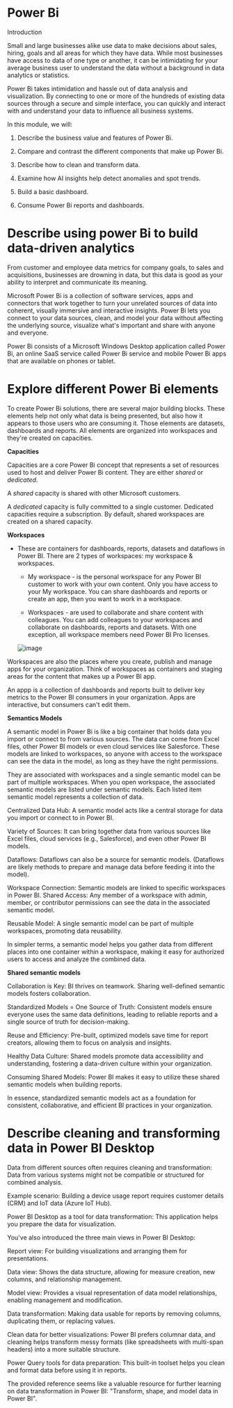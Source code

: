 # Power Bi

Introduction

Small and large businesses alike use data to make decisions about sales, hiring, goals and all areas for which they have data. While most businesses have access to data of one type or another, it can be intimidating for your average business user to understand the data without a background in data analytics or statistics. 

Power Bi takes intimidation and hassle out of data analysis and visualization. By connecting to one or more of the hundreds of existing data sources through a secure and simple interface, you can quickly and interact with and understand your data to influence all business systems.

In this module, we will:

  1. Describe the business value and features of Power Bi.

  2. Compare and contrast the different components that make up Power Bi.

  3. Describe how to clean and transform data.

  4. Examine how AI insights help detect anomalies and spot trends.

  5. Build a basic dashboard.

  6. Consume Power Bi reports and dashboards.

# Describe using power Bi to build data-driven analytics

From customer and employee data metrics for company goals, to sales and acquisitions, businesses are drowning in data, but this data is good as your ability to interpret and communicate its meaning.

Microsoft Power Bi is a collection of software services, apps and connectors that work together to turn your unrelated sources of data into coherent, visually immersive and interactive insights. Power Bi lets you connect to your data sources, clean, and model your data without affecting the underlying source, visualize what's important and share with anyone and everyone.

Power Bi consists of a Microsoft Windows Desktop application called Power Bi, an online SaaS service called Power Bi service and mobile Power Bi apps that are available on phones or tablet.

# Explore different Power Bi elements

To create Power Bi solutions, there are several major building blocks. These elements help not only what data is being presented, but also how it appears to those users who are consuming it. Those elements are datasets, dashboards and reports. All elements are organized into workspaces and they're created on capacities.

**Capacities**

Capacities are a core Power Bi concept that represents a set of resources used to host and deliver Power Bi content. They are either *shared* or *dedicated*. 

A *shared* capacity is shared with other Microsoft customers.

A *dedicated* capacity is fully committed to a single customer. Dedicated capacities require a subscription. By default, shared workspaces are created on a shared capacity.

**Workspaces**

- These are containers for dashboards, reports, datasets and dataflows in Power BI. There are 2 types of workspaces: my workspace & workspaces.

  * My workspace - is the personal workspace for any Power BI customer to work with your own content. Only you have access to your My workspace. You can share dashboards and reports or create an app, then you want to work in a workspace.
 
  * Workspaces - are used to collaborate and share content with colleagues. You can add colleagues to your workspaces and collaborate on dashboards, reports and datasets. With one exception, all workspace members need Power BI Pro licenses.
 
  ![image](https://github.com/MisterWest11/Power-Bi/assets/152319557/6b83f745-770f-4beb-85e6-0adb7699e073)

Workspaces are also the places where you create, publish and manage apps for your organization. Think of workspaces as containers and staging areas for the content that makes up a Power BI app.

An appp is a collection of dashboards and reports built to deliver key metrics to the Power BI consumers in your organization. Apps are interactive, but consumers can't edit them.

**Semantics Models**

A semantic model in Power Bi is like a big container that holds data you import or connect to from various sources. The data can come from Excel files, other Power BI models or even cloud services like Salesforce. These models are linked to workspaces, so anyone with access to the workspace can see the data in the model, as long as they have the right permissions.

They are associated with workspaces and a single semantic model can be part of multiple workspaces. When you open workspace, the associated semantic models are listed under semantic models. Each listed item semantic model represents a collection of data. 

Centralized Data Hub: A semantic model acts like a central storage for data you import or connect to in Power BI.

Variety of Sources: It can bring together data from various sources like Excel files, cloud services (e.g., Salesforce), and even other Power BI models.

Dataflows: Dataflows can also be a source for semantic models. (Dataflows are likely methods to prepare and manage data before feeding it into the model).

Workspace Connection: Semantic models are linked to specific workspaces in Power BI.
Shared Access: Any member of a workspace with admin, member, or contributor permissions can see the data in the associated semantic model.

Reusable Model: A single semantic model can be part of multiple workspaces, promoting data reusability.

In simpler terms, a semantic model helps you gather data from different places into one container within a workspace, making it easy for authorized users to access and analyze the combined data.

**Shared semantic models**

Collaboration is Key: BI thrives on teamwork. Sharing well-defined semantic models fosters collaboration.

Standardized Models = One Source of Truth: Consistent models ensure everyone uses the same data definitions, leading to reliable reports and a single source of truth for decision-making.

Reuse and Efficiency: Pre-built, optimized models save time for report creators, allowing them to focus on analysis and insights.

Healthy Data Culture: Shared models promote data accessibility and understanding, fostering a data-driven culture within your organization.

Consuming Shared Models: Power BI makes it easy to utilize these shared semantic models when building reports.

In essence, standardized semantic models act as a foundation for consistent, collaborative, and efficient BI practices in your organization.

# Describe cleaning and transforming data in Power BI Desktop

Data from different sources often requires cleaning and transformation: Data from various systems might not be compatible or structured for combined analysis.

Example scenario: Building a device usage report requires customer details (CRM) and IoT data (Azure IoT Hub).

Power BI Desktop as a tool for data transformation: This application helps you prepare the data for visualization.

You've also introduced the three main views in Power BI Desktop:

Report view: For building visualizations and arranging them for presentations.

Data view: Shows the data structure, allowing for measure creation, new columns, and relationship management.

Model view: Provides a visual representation of data model relationships, enabling management and modification.

Data transformation: Making data usable for reports by removing columns, duplicating them, or replacing values.

Clean data for better visualizations: Power BI prefers columnar data, and cleaning helps transform messy formats (like spreadsheets with multi-span headers) into a more suitable structure.

Power Query tools for data preparation: This built-in toolset helps you clean and format data before using it in reports.

The provided reference seems like a valuable resource for further learning on data transformation in Power BI: "Transform, shape, and model data in Power BI".
